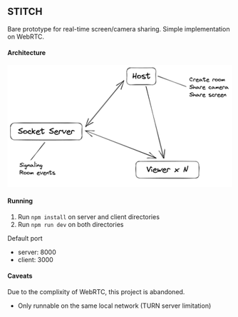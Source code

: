 ## STITCH

Bare prototype for real-time screen/camera sharing.
Simple implementation on WebRTC.

#### Architecture

![Architecture](assets/architecture.png)

#### Running

1. Run `npm install` on server and client directories
2. Run `npm run dev` on both directories

Default port
- server: 8000
- client: 3000

#### Caveats

Due to the complixity of WebRTC, this project is abandoned.

- Only runnable on the same local network (TURN server limitation)